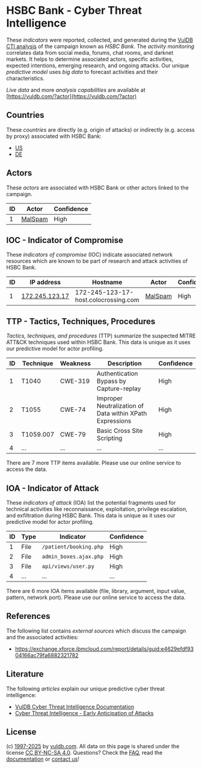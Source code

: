 # HSBC Bank - Cyber Threat Intelligence

These _indicators_ were reported, collected, and generated during the [VulDB CTI analysis](https://vuldb.com/?kb.cti) of the campaign known as _HSBC Bank_. The _activity monitoring_ correlates data from social media, forums, chat rooms, and darknet markets. It helps to determine associated actors, specific activities, expected intentions, emerging research, and ongoing attacks. Our unique _predictive model_ uses _big data_ to forecast activities and their characteristics.

_Live data_ and more _analysis capabilities_ are available at [https://vuldb.com/?actor](https://vuldb.com/?actor)

## Countries

These _countries_ are directly (e.g. origin of attacks) or indirectly (e.g. access by proxy) associated with HSBC Bank:

* [US](https://vuldb.com/?country.us)
* [DE](https://vuldb.com/?country.de)

## Actors

These _actors_ are associated with HSBC Bank or other actors linked to the campaign.

ID | Actor | Confidence
-- | ----- | ----------
1 | [MalSpam](https://vuldb.com/?actor.malspam) | High

## IOC - Indicator of Compromise

These _indicators of compromise_ (IOC) indicate associated network resources which are known to be part of research and attack activities of HSBC Bank.

ID | IP address | Hostname | Actor | Confidence
-- | ---------- | -------- | ----- | ----------
1 | [172.245.123.17](https://vuldb.com/?ip.172.245.123.17) | 172-245-123-17-host.colocrossing.com | [MalSpam](https://vuldb.com/?actor.malspam) | High

## TTP - Tactics, Techniques, Procedures

_Tactics, techniques, and procedures_ (TTP) summarize the suspected MITRE ATT&CK techniques used within HSBC Bank. This data is unique as it uses our predictive model for actor profiling.

ID | Technique | Weakness | Description | Confidence
-- | --------- | -------- | ----------- | ----------
1 | T1040 | CWE-319 | Authentication Bypass by Capture-replay | High
2 | T1055 | CWE-74 | Improper Neutralization of Data within XPath Expressions | High
3 | T1059.007 | CWE-79 | Basic Cross Site Scripting | High
4 | ... | ... | ... | ...

There are 7 more TTP items available. Please use our online service to access the data.

## IOA - Indicator of Attack

These _indicators of attack_ (IOA) list the potential fragments used for technical activities like reconnaissance, exploitation, privilege escalation, and exfiltration during HSBC Bank. This data is unique as it uses our predictive model for actor profiling.

ID | Type | Indicator | Confidence
-- | ---- | --------- | ----------
1 | File | `/patient/booking.php` | High
2 | File | `admin_boxes.ajax.php` | High
3 | File | `api/views/user.py` | High
4 | ... | ... | ...

There are 6 more IOA items available (file, library, argument, input value, pattern, network port). Please use our online service to access the data.

## References

The following list contains _external sources_ which discuss the campaign and the associated activities:

* https://exchange.xforce.ibmcloud.com/report/details/guid:e4629efdf9304166ac79fa6882321782

## Literature

The following _articles_ explain our unique predictive cyber threat intelligence:

* [VulDB Cyber Threat Intelligence Documentation](https://vuldb.com/?kb.cti)
* [Cyber Threat Intelligence - Early Anticipation of Attacks](https://www.scip.ch/en/?labs.20201022)

## License

(c) [1997-2025](https://vuldb.com/?kb.changelog) by [vuldb.com](https://vuldb.com/?kb.about). All data on this page is shared under the license [CC BY-NC-SA 4.0](https://creativecommons.org/licenses/by-nc-sa/4.0/). Questions? Check the [FAQ](https://vuldb.com/?kb.faq), read the [documentation](https://vuldb.com/?kb) or [contact us](https://vuldb.com/?contact)!
